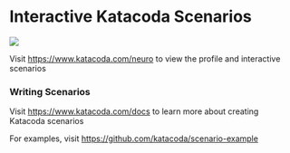 # Interactive Katacoda Scenarios

[![](http://shields.katacoda.com/katacoda/neuro/count.svg)](https://www.katacoda.com/neuro "Get your profile on Katacoda.com")

Visit https://www.katacoda.com/neuro to view the profile and interactive scenarios

### Writing Scenarios
Visit https://www.katacoda.com/docs to learn more about creating Katacoda scenarios

For examples, visit https://github.com/katacoda/scenario-example
